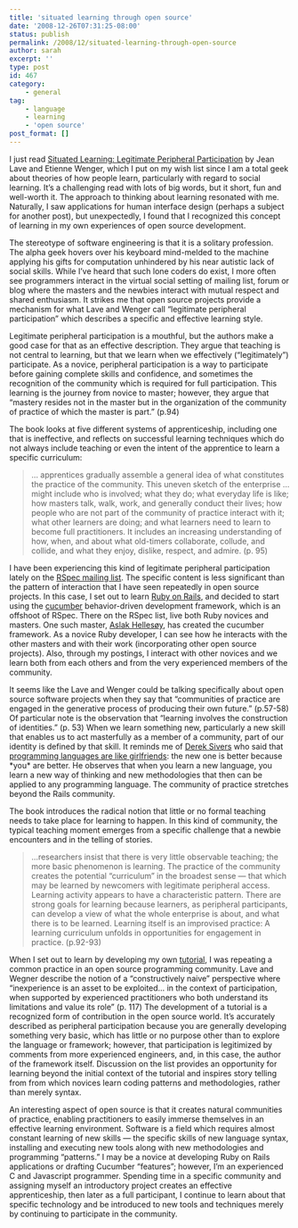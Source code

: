 ```yaml
---
title: 'situated learning through open source'
date: '2008-12-26T07:31:25-08:00'
status: publish
permalink: /2008/12/situated-learning-through-open-source
author: sarah
excerpt: ''
type: post
id: 467
category:
    - general
tag:
    - language
    - learning
    - 'open source'
post_format: []
---
```

I just read [Situated Learning: Legitimate Peripheral Participation](http://www.amazon.com/gp/product/0521423740?ie=UTF8&tag=ultrasaurus-20&linkCode=as2&camp=1789&creative=9325&creativeASIN=0521423740) by Jean Lave and Etienne Wenger, which I put on my wish list since I am a total geek about theories of how people learn, particularly with regard to social learning. It’s a challenging read with lots of big words, but it short, fun and well-worth it. The approach to thinking about learning resonated with me. Naturally, I saw applications for human interface design (perhaps a subject for another post), but unexpectedly, I found that I recognized this concept of learning in my own experiences of open source development.

The stereotype of software engineering is that it is a solitary profession. The alpha geek hovers over his keyboard mind-melded to the machine applying his gifts for computation unhindered by his near autistic lack of social skills. While I’ve heard that such lone coders do exist, I more often see programmers interact in the virtual social setting of mailing list, forum or blog where the masters and the newbies interact with mutual respect and shared enthusiasm. It strikes me that open source projects provide a mechanism for what Lave and Wenger call “legitimate peripheral participation” which describes a specific and effective learning style.

Legitimate peripheral participation is a mouthful, but the authors make a good case for that as an effective description. They argue that teaching is not central to learning, but that we learn when we effectively (“legitimately”) participate. As a novice, peripheral participation is a way to participate before gaining complete skills and confidence, and sometimes the recognition of the community which is required for full participation. This learning is the journey from novice to master; however, they argue that “mastery resides not in the master but in the organization of the community of practice of which the master is part.” (p.94)

The book looks at five different systems of apprenticeship, including one that is ineffective, and reflects on successful learning techniques which do not always include teaching or even the intent of the apprentice to learn a specific curriculum:

> … apprentices gradually assemble a general idea of what constitutes the practice of the community. This uneven sketch of the enterprise … might include who is involved; what they do; what everyday life is like; how masters talk, walk, work, and generally conduct their lives; how people who are not part of the community of practice interact with it; what other learners are doing; and what learners need to learn to become full practitioners. It includes an increasing understanding of how, when, and about what old-timers collaborate, collude, and collide, and what they enjoy, dislike, respect, and admire. (p. 95)

I have been experiencing this kind of legitimate peripheral participation lately on the [RSpec mailing list](http://www.ruby-forum.com/topic/174015#new). The specific content is less significant than the pattern of interaction that I have seen repeatedly in open source projects. In this case, I set out to learn [Ruby on Rails](http://rubyonrails.org/), and decided to start using the [cucumber](http://github.com/aslakhellesoy/cucumber/wikis) behavior-driven development framework, which is an offshoot of RSpec. There on the RSpec list, live both Ruby novices and masters. One such master, [Aslak Hellesøy](http://blog.aslakhellesoy.com/), has created the cucumber framework. As a novice Ruby developer, I can see how he interacts with the other masters and with their work (incorporating other open source projects). Also, through my postings, I interact with other novices and we learn both from each others and from the very experienced members of the community.

It seems like the Lave and Wenger could be talking specifically about open source software projects when they say that “communities of practice are engaged in the generative process of producing their own future.” (p.57-58) Of particular note is the observation that “learning involves the construction of identities.” (p. 53) When we learn something new, particularly a new skill that enables us to act masterfully as a member of a community, part of our identity is defined by that skill. It reminds me of [Derek Sivers](http://www.oreillynet.com/pub/au/1841) who said that [programming languages are like girlfriends](http://www.oreillynet.com/ruby/blog/2007/09/7_reasons_i_switched_back_to_p_1.html): the new one is better because \*you\* are better. He observes that when you learn a new language, you learn a new way of thinking and new methodologies that then can be applied to any programming language. The community of practice stretches beyond the Rails community.

The book introduces the radical notion that little or no formal teaching needs to take place for learning to happen. In this kind of community, the typical teaching moment emerges from a specific challenge that a newbie encounters and in the telling of stories.

> …researchers insist that there is very little observable teaching; the more basic phenomenon is learning. The practice of the community creates the potential “curriculum” in the broadest sense — that which may be learned by newcomers with legitimate peripheral access. Learning activity appears to have a characteristic pattern. There are strong goals for learning because learners, as peripheral participants, can develop a view of what the whole enterprise is about, and what there is to be learned. Learning itself is an improvised practice: A learning curriculum unfolds in opportunities for engagement in practice. (p.92-93)

When I set out to learn by developing my own [tutorial](https://www.ultrasaurus.com/code/2008/12/rails-2-day-3.html), I was repeating a common practice in an open source programming community. Lave and Wegner describe the notion of a “constructively naive” perspective where “inexperience is an asset to be exploited… in the context of participation, when supported by experienced practitioners who both understand its limitations and value its role” (p. 117) The development of a tutorial is a recognized form of contribution in the open source world. It’s accurately described as peripheral participation because you are generally developing something very basic, which has little or no purpose other than to explore the language or framework; however, that participation is legitimized by comments from more experienced engineers, and, in this case, the author of the framework itself. Discussion on the list provides an opportunity for learning beyond the initial context of the tutorial and inspires story telling from from which novices learn coding patterns and methodologies, rather than merely syntax.

An interesting aspect of open source is that it creates natural communities of practice, enabling practitioners to easily immerse themselves in an effective learning environment. Software is a field which requires almost constant learning of new skills — the specific skills of new language syntax, installing and executing new tools along with new methodologies and programming “patterns.” I may be a novice at developing Ruby on Rails applications or drafting Cucumber “features”; however, I’m an experienced C and Javascript programmer. Spending time in a specific community and assigning myself an introductory project creates an effective apprenticeship, then later as a full participant, I continue to learn about that specific technology and be introduced to new tools and techniques merely by continuing to participate in the community.